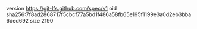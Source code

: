 version https://git-lfs.github.com/spec/v1
oid sha256:7f8ad2868717f5cbcf77a5bd1f486a58fb65e195f1199e3a0d2eb3bba6ded692
size 2190
